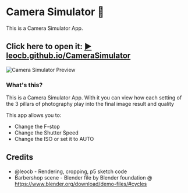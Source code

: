 # Camera Simulator 🎥

This is a Camera Simulator App.

## Click here to open it: [▶ leocb.github.io/CameraSimulator](https://leocb.github.io/CameraSimulator)

![Camera Simulator Preview](https://user-images.githubusercontent.com/8310271/224849388-7ec03c1c-cfe8-4e06-a66e-79ad7606ac82.png)

### What's this?

This is a Camera Simulator App. With it you can view how each setting of the 3 pillars of photography play into the final image result and quality

This app allows you to:

- Change the F-stop
- Change the Shutter Speed
- Change the ISO or set it to AUTO

## Credits

- @leocb - Rendering, cropping, p5 sketch code
- Barbershop scene - Blender file by Blender foundation @ <https://www.blender.org/download/demo-files/#cycles>